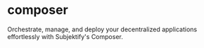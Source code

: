# composer
Orchestrate, manage, and deploy your decentralized applications effortlessly with Subjektify's Composer.
